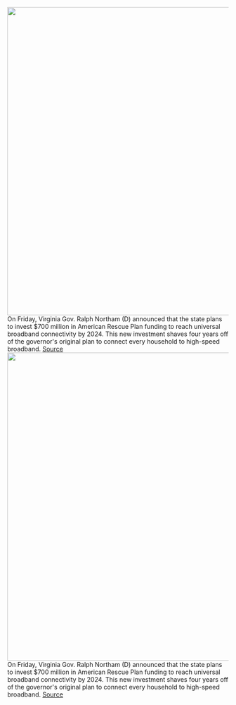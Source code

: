 <img src='https://cdn.vox-cdn.com/thumbor/ndmsVYTZK3o0WDstD2MdvWdJf8A=/0x0:3000x2000/1200x800/filters:focal(1260x760:1740x1240)/cdn.vox-cdn.com/uploads/chorus_image/image/69592584/acastro_170711_1777_0005.0.jpg' width='700px' /><br/>
On Friday, Virginia Gov. Ralph Northam (D) announced that the state plans to invest $700 million in American Rescue Plan funding to reach universal broadband connectivity by 2024. This new investment shaves four years off of the governor's original plan to connect every household to high-speed broadband.
<a href='https://www.theverge.com/2021/7/16/22580559/virginia-broadband-household-ralph-northam-mark-warner'> Source <a/><img src='https://cdn.vox-cdn.com/thumbor/ndmsVYTZK3o0WDstD2MdvWdJf8A=/0x0:3000x2000/1200x800/filters:focal(1260x760:1740x1240)/cdn.vox-cdn.com/uploads/chorus_image/image/69592584/acastro_170711_1777_0005.0.jpg' width='700px' /><br/>
On Friday, Virginia Gov. Ralph Northam (D) announced that the state plans to invest $700 million in American Rescue Plan funding to reach universal broadband connectivity by 2024. This new investment shaves four years off of the governor's original plan to connect every household to high-speed broadband.
<a href='https://www.theverge.com/2021/7/16/22580559/virginia-broadband-household-ralph-northam-mark-warner'> Source <a/>